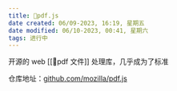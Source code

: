 ```yaml
---
title: 🤖pdf.js
date created: 06/09-2023, 16:19, 星期五
date modified: 06/10-2023, 00:41, 星期六
tags: 进行中
---
```


开源的 web [[🧐pdf 文件]] 处理库，几乎成为了标准

仓库地址：[github.com/mozilla/pdf.js](https://github.com/mozilla/pdf.js)